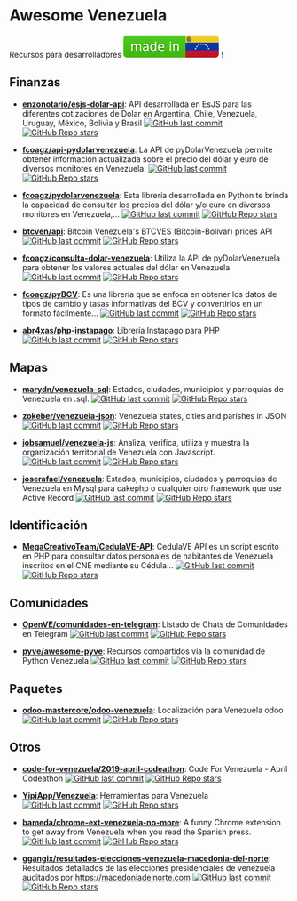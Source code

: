 # Awesome Venezuela
Recursos para desarrolladores ![made in VE](madeinve.svg) !

## Finanzas

- **[enzonotario/esjs-dolar-api](https://github.com/enzonotario/esjs-dolar-api)**: API desarrollada en EsJS para las diferentes cotizaciones de Dolar en Argentina, Chile, Venezuela, Uruguay, México, Bolivia y Brasil [![GitHub last commit](https://img.shields.io/github/last-commit/enzonotario/esjs-dolar-api)](/enzonotario/esjs-dolar-api) [![GitHub Repo stars](https://img.shields.io/github/stars/enzonotario/esjs-dolar-api)](/enzonotario/esjs-dolar-api)

- **[fcoagz/api-pydolarvenezuela](https://github.com/fcoagz/api-pydolarvenezuela)**: La API de pyDolarVenezuela permite obtener información actualizada sobre el precio del dólar y euro de diversos monitores en Venezuela. [![GitHub last commit](https://img.shields.io/github/last-commit/fcoagz/api-pydolarvenezuela)](/fcoagz/api-pydolarvenezuela) [![GitHub Repo stars](https://img.shields.io/github/stars/fcoagz/api-pydolarvenezuela)](/fcoagz/api-pydolarvenezuela)

- **[fcoagz/pydolarvenezuela](https://github.com/fcoagz/pydolarvenezuela)**: Esta librería desarrollada en Python te brinda la capacidad de consultar los precios del dólar y/o euro en diversos monitores en Venezuela,… [![GitHub last commit](https://img.shields.io/github/last-commit/fcoagz/pydolarvenezuela)](/fcoagz/pydolarvenezuela) [![GitHub Repo stars](https://img.shields.io/github/stars/fcoagz/pydolarvenezuela)](/fcoagz/pydolarvenezuela)

- **[btcven/api](https://github.com/btcven/api)**: Bitcoin Venezuela's BTCVES (Bitcoin-Bolívar) prices API [![GitHub last commit](https://img.shields.io/github/last-commit/btcven/api)](/btcven/api) [![GitHub Repo stars](https://img.shields.io/github/stars/btcven/api)](/btcven/api)

- **[fcoagz/consulta-dolar-venezuela](https://github.com/fcoagz/consulta-dolar-venezuela)**: Utiliza la API de pyDolarVenezuela para obtener los valores actuales del dólar en Venezuela. [![GitHub last commit](https://img.shields.io/github/last-commit/fcoagz/consulta-dolar-venezuela)](/fcoagz/consulta-dolar-venezuela) [![GitHub Repo stars](https://img.shields.io/github/stars/fcoagz/consulta-dolar-venezuela)](/fcoagz/consulta-dolar-venezuela)

- **[fcoagz/pyBCV](https://github.com/fcoagz/pyBCV)**: Es una librería que se enfoca en obtener los datos de tipos de cambio y tasas informativas del BCV y convertirlos en un formato fácilmente… [![GitHub last commit](https://img.shields.io/github/last-commit/fcoagz/pyBCV)](/fcoagz/pyBCV) [![GitHub Repo stars](https://img.shields.io/github/stars/fcoagz/pyBCV)](/fcoagz/pyBCV)

- **[abr4xas/php-instapago](https://github.com/abr4xas/php-instapago)**: Librería Instapago para PHP [![GitHub last commit](https://img.shields.io/github/last-commit/abr4xas/php-instapago)](/abr4xas/php-instapago) [![GitHub Repo stars](https://img.shields.io/github/stars/abr4xas/php-instapago)](/abr4xas/php-instapago)

## Mapas

- **[marydn/venezuela-sql](https://github.com/marydn/venezuela-sql)**: Estados, ciudades, municipios y parroquias de Venezuela en .sql. [![GitHub last commit](https://img.shields.io/github/last-commit/marydn/venezuela-sql)](/marydn/venezuela-sql) [![GitHub Repo stars](https://img.shields.io/github/stars/marydn/venezuela-sql)](/marydn/venezuela-sql)

- **[zokeber/venezuela-json](https://github.com/zokeber/venezuela-json)**: Venezuela states, cities and parishes in JSON [![GitHub last commit](https://img.shields.io/github/last-commit/zokeber/venezuela-json)](/zokeber/venezuela-json) [![GitHub Repo stars](https://img.shields.io/github/stars/zokeber/venezuela-json)](/zokeber/venezuela-json)

- **[jobsamuel/venezuela-js](https://github.com/jobsamuel/venezuela-js)**: Analiza, verifica, utiliza y muestra la organización territorial de Venezuela con Javascript. [![GitHub last commit](https://img.shields.io/github/last-commit/jobsamuel/venezuela-js)](/jobsamuel/venezuela-js) [![GitHub Repo stars](https://img.shields.io/github/stars/jobsamuel/venezuela-js)](/jobsamuel/venezuela-js)

- **[joserafael/venezuela](https://github.com/joserafael/venezuela)**: Estados, municipios, ciudades y parroquias de Venezuela en Mysql para cakephp o cualquier otro framework que use Active Record [![GitHub last commit](https://img.shields.io/github/last-commit/joserafael/venezuela)](/joserafael/venezuela) [![GitHub Repo stars](https://img.shields.io/github/stars/joserafael/venezuela)](/joserafael/venezuela)

## Identificación

- **[MegaCreativoTeam/CedulaVE-API](https://github.com/MegaCreativoTeam/CedulaVE-API)**: CedulaVE API es un script escrito en PHP para consultar datos personales de habitantes de Venezuela inscritos en el CNE mediante su Cédula… [![GitHub last commit](https://img.shields.io/github/last-commit/MegaCreativoTeam/CedulaVE-API)](/MegaCreativoTeam/CedulaVE-API) [![GitHub Repo stars](https://img.shields.io/github/stars/MegaCreativoTeam/CedulaVE-API)](/MegaCreativoTeam/CedulaVE-API)

## Comunidades

- **[OpenVE/comunidades-en-telegram](https://github.com/OpenVE/comunidades-en-telegram)**: Listado de Chats de Comunidades en Telegram [![GitHub last commit](https://img.shields.io/github/last-commit/OpenVE/comunidades-en-telegram)](/OpenVE/comunidades-en-telegram) [![GitHub Repo stars](https://img.shields.io/github/stars/OpenVE/comunidades-en-telegram)](/OpenVE/comunidades-en-telegram)

- **[pyve/awesome-pyve](https://github.com/pyve/awesome-pyve)**: Recursos compartidos vía la comunidad de Python Venezuela [![GitHub last commit](https://img.shields.io/github/last-commit/pyve/awesome-pyve)](/pyve/awesome-pyve) [![GitHub Repo stars](https://img.shields.io/github/stars/pyve/awesome-pyve)](/pyve/awesome-pyve)

## Paquetes

- **[odoo-mastercore/odoo-venezuela](https://github.com/odoo-mastercore/odoo-venezuela)**: Localización para Venezuela odoo [![GitHub last commit](https://img.shields.io/github/last-commit/odoo-mastercore/odoo-venezuela)](/odoo-mastercore/odoo-venezuela) [![GitHub Repo stars](https://img.shields.io/github/stars/odoo-mastercore/odoo-venezuela)](/odoo-mastercore/odoo-venezuela)

## Otros

- **[code-for-venezuela/2019-april-codeathon](https://github.com/code-for-venezuela/2019-april-codeathon)**: Code For Venezuela - April Codeathon [![GitHub last commit](https://img.shields.io/github/last-commit/code-for-venezuela/2019-april-codeathon)](/code-for-venezuela/2019-april-codeathon) [![GitHub Repo stars](https://img.shields.io/github/stars/code-for-venezuela/2019-april-codeathon)](/code-for-venezuela/2019-april-codeathon)

- **[YipiApp/Venezuela](https://github.com/YipiApp/Venezuela)**: Herramientas para Venezuela [![GitHub last commit](https://img.shields.io/github/last-commit/YipiApp/Venezuela)](/YipiApp/Venezuela) [![GitHub Repo stars](https://img.shields.io/github/stars/YipiApp/Venezuela)](/YipiApp/Venezuela)

- **[bameda/chrome-ext-venezuela-no-more](https://github.com/bameda/chrome-ext-venezuela-no-more)**: A funny Chrome extension to get away from Venezuela when you read the Spanish press. [![GitHub last commit](https://img.shields.io/github/last-commit/bameda/chrome-ext-venezuela-no-more)](/bameda/chrome-ext-venezuela-no-more) [![GitHub Repo stars](https://img.shields.io/github/stars/bameda/chrome-ext-venezuela-no-more)](/bameda/chrome-ext-venezuela-no-more)

- **[ggangix/resultados-elecciones-venezuela-macedonia-del-norte](https://github.com/ggangix/resultados-elecciones-venezuela-macedonia-del-norte)**: Resultados detallados de las elecciones presidenciales de venezuela auditados por https://macedoniadelnorte.com [![GitHub last commit](https://img.shields.io/github/last-commit/ggangix/resultados-elecciones-venezuela-macedonia-del-norte)](/ggangix/resultados-elecciones-venezuela-macedonia-del-norte) [![GitHub Repo stars](https://img.shields.io/github/stars/ggangix/resultados-elecciones-venezuela-macedonia-del-norte)](/ggangix/resultados-elecciones-venezuela-macedonia-del-norte)

